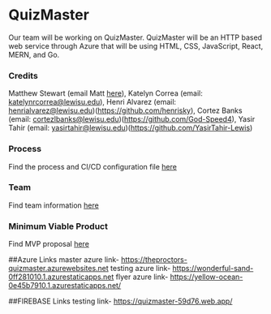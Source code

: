# QuizMaster

Our team will be working on QuizMaster. QuizMaster will be an HTTP based web service through Azure that will be using HTML, CSS, JavaScript, React, MERN, and Go. 

### Credits
Matthew Stewart (email Matt [here](mailto:matthewjstewart@lewisu.edu)),
Katelyn Correa (email: katelynrcorrea@lewisu.edu),
Henri Alvarez (email: henrialvarez@lewisu.edu)(https://github.com/henrisky),
Cortez Banks (email: cortezlbanks@lewisu.edu)(https://github.com/God-Speed4),
Yasir Tahir (email: yasirtahir@lewisu.edu)(https://github.com/YasirTahir-Lewis)


### Process
Find the process and CI/CD configuration file [here](PROCESS.md)

### Team
Find team information [here](TEAM.md)

### Minimum Viable Product
Find MVP proposal [here](MVP.md)

##Azure Links
master azure link- https://theproctors-quizmaster.azurewebsites.net
testing azure link- https://wonderful-sand-0ff281010.1.azurestaticapps.net
flyer azure link- https://yellow-ocean-0e45b7910.1.azurestaticapps.net/


##FIREBASE Links
testing link- https://quizmaster-59d76.web.app/
